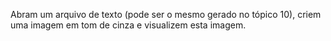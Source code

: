 Abram um arquivo de texto (pode ser o mesmo gerado no tópico 10), criem uma imagem em tom de cinza e visualizem esta imagem.
